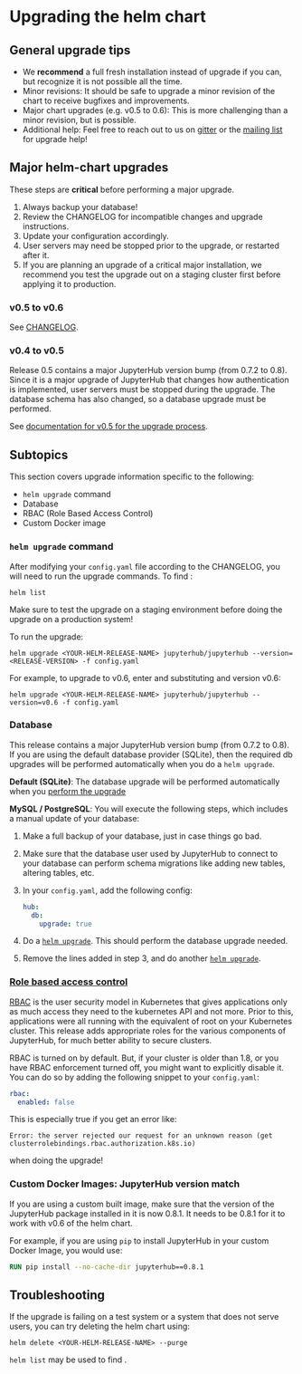# Upgrading the helm chart

## General upgrade tips

- We **recommend** a full fresh installation instead of upgrade if you can, 
  but recognize it is not possible all the time. 
- Minor revisions: It should be safe to upgrade a minor revision of the chart to
  receive bugfixes and improvements.
- Major chart upgrades (e.g. v0.5 to 0.6): This is more challenging than a
  minor revision, but is possible.
- Additional help: Feel free to reach out to us on [gitter](http://gitter.im/jupyterhub/jupyterhub)
  or the [mailing list](https://groups.google.com/forum/#!forum/jupyter) for upgrade help!

## Major helm-chart upgrades

These steps are **critical** before performing a major upgrade.

1. Always backup your database!
2. Review the CHANGELOG for incompatible changes and upgrade instructions.
3. Update your configuration accordingly.
4. User servers may need be stopped prior to the upgrade,
   or restarted after it.
5. If you are planning an upgrade of a critical major installation,
   we recommend you test the upgrade out on a staging cluster first
   before applying it to production. 

### v0.5 to v0.6

See [CHANGELOG]().

### v0.4 to v0.5

Release 0.5 contains a major JupyterHub version bump (from 0.7.2 to 0.8).
Since it is a major upgrade of JupyterHub that changes how authentication is
implemented, user servers must be stopped during the upgrade.
The database schema has also changed, so a database upgrade must be performed.

See [documentation for v0.5 for the upgrade process](https://zero-to-jupyterhub.readthedocs.io/en/v0.5-doc/upgrading.html).

## Subtopics

This section covers upgrade information specific to the following:

- `helm upgrade` command
- Database
- RBAC (Role Based Access Control)
- Custom Docker image

### `helm upgrade` command

After modifying your `config.yaml` file according to the CHANGELOG, you will need
<YOUR-HELM-RELEASE-NAME> to run the upgrade commands. To find <YOUR-RELEASE-NAME>:

```
helm list
```

Make sure to test the upgrade on a staging environment before doing the upgrade on
a production system!

To run the upgrade:

```
helm upgrade <YOUR-HELM-RELEASE-NAME> jupyterhub/jupyterhub --version=<RELEASE-VERSION> -f config.yaml
```

For example, to upgrade to v0.6, enter and substituting <YOUR-HELM-RELEASE-NAME> and version v0.6:

```
helm upgrade <YOUR-HELM-RELEASE-NAME> jupyterhub/jupyterhub --version=v0.6 -f config.yaml
```

### Database

This release contains a major JupyterHub version bump (from 0.7.2 to 0.8). If
you are using the default database provider (SQLite), then the required db upgrades
will be performed automatically when you do a `helm upgrade`.

**Default (SQLite)**: The database upgrade will be performed automatically when you
[perform the upgrade](#upgrade-command)

**MySQL / PostgreSQL**: You will execute the following steps, which includes a manual update of your database:

1. Make a full backup of your database, just in case things go bad.
2. Make sure that the database user used by JupyterHub to connect to your database
   can perform schema migrations like adding new tables, altering tables, etc.
3. In your `config.yaml`, add the following config:

   ```yaml
   hub:
     db:
       upgrade: true
   ```
4. Do a [`helm upgrade`](#upgrade-command). This should perform the database upgrade needed.
5. Remove the lines added in step 3, and do another [`helm upgrade`](#upgrade-command).


### [Role based access control](http://zero-to-jupyterhub.readthedocs.io/en/latest/security.html#role-based-access-control-rbac)

[RBAC](https://kubernetes.io/docs/admin/authorization/rbac/) is the user security model
in Kubernetes that gives applications only as much access they need to the kubernetes
API and not more. Prior to this, applications were all running with the equivalent
of root on your Kubernetes cluster. This release adds appropriate roles for the
various components of JupyterHub, for much better ability to secure clusters.

RBAC is turned on by default. But, if your cluster is older than 1.8, or you have RBAC
enforcement turned off, you might want to explicitly disable it. You can do so by adding
the following snippet to your `config.yaml`:

```yaml
rbac:
  enabled: false
```

This is especially true if you get an error like:

```
Error: the server rejected our request for an unknown reason (get clusterrolebindings.rbac.authorization.k8s.io)
```

when doing the upgrade!

### Custom Docker Images: JupyterHub version match

If you are using a custom built image, make sure that the version of the
JupyterHub package installed in it is now 0.8.1. It needs to be 0.8.1 for it to work with
v0.6 of the helm chart.

For example, if you are using `pip` to install JupyterHub in your custom Docker Image,
you would use:

```Dockerfile
RUN pip install --no-cache-dir jupyterhub==0.8.1
```

## Troubleshooting

If the upgrade is failing on a test system or a system that does not serve users, you can try
deleting the helm chart using:

```
helm delete <YOUR-HELM-RELEASE-NAME> --purge
```

`helm list` may be used to find <YOUR-HELM-RELEASE-NAME>.